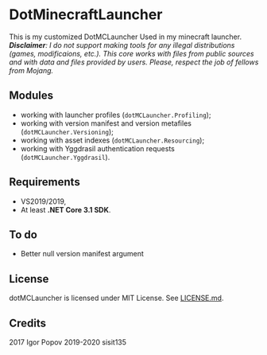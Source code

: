 # DotMinecraftLauncher
This is my customized DotMCLauncher
Used in my minecraft launcher.
***Disclaimer**: I do not support making tools for any illegal distributions (games, modificaions, etc.). This core works with files from public sources and with data and files provided by users. Please, respect the job of fellows from Mojang.*
## Modules
- working with launcher profiles (`dotMCLauncher.Profiling`);
- working with version manifest and version metafiles (`dotMCLauncher.Versioning`);
- working with asset indexes (`dotMCLauncher.Resourcing`);
- working with Yggdrasil authentication requests (`dotMCLauncher.Yggdrasil`).
## Requirements

- VS2019/2019,
- At least **.NET Core 3.1 SDK**.

## To do
- Better null version manifest argument















## License
dotMCLauncher is licensed under MIT License. See [LICENSE.md](/LICENSE.md).

## Credits
2017 Igor Popov
2019-2020 sisit135
